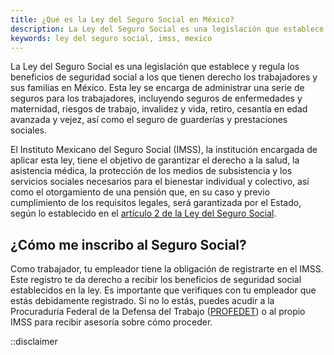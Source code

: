 ```yaml
---
title: ¿Qué es la Ley del Seguro Social en México?
description: La Ley del Seguro Social es una legislación que establece y regula los beneficios de seguridad social a los que tienen derecho los trabajadores y sus familias en México. Aprende cuáles son tus derechos.
keywords: ley del seguro social, imss, mexico
---
```

La Ley del Seguro Social es una legislación que establece y regula los beneficios de seguridad social a los que tienen derecho los trabajadores y sus familias en México. Esta ley se encarga de administrar una serie de seguros para los trabajadores, incluyendo seguros de enfermedades y maternidad, riesgos de trabajo, invalidez y vida, retiro, cesantía en edad avanzada y vejez, así como el seguro de guarderías y prestaciones sociales.

El Instituto Mexicano del Seguro Social (IMSS), la institución encargada de aplicar esta ley, tiene el objetivo de garantizar el derecho a la salud, la asistencia médica, la protección de los medios de subsistencia y los servicios sociales necesarios para el bienestar individual y colectivo, así como el otorgamiento de una pensión que, en su caso y previo cumplimiento de los requisitos legales, será garantizada por el Estado, según lo establecido en el [artículo 2 de la Ley del Seguro Social](https://www.imss.gob.mx/sites/all/statics/pdf/leyes/LSS.pdf).

## ¿Cómo me inscribo al Seguro Social?

Como trabajador, tu empleador tiene la obligación de registrarte en el IMSS. Este registro te da derecho a recibir los beneficios de seguridad social establecidos en la ley. Es importante que verifiques con tu empleador que estás debidamente registrado. Si no lo estás, puedes acudir a la Procuraduría Federal de la Defensa del Trabajo ([PROFEDET](https://www.gob.mx/profedet)) o al propio IMSS para recibir asesoría sobre cómo proceder.

::disclaimer
